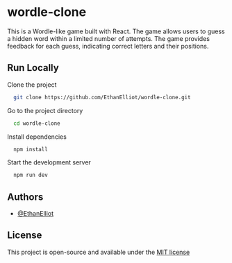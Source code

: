 # wordle-clone

This is a Wordle-like game built with React. The game allows users to guess a hidden word within a limited number of attempts. The game provides feedback for each guess, indicating correct letters and their positions.

## Run Locally

Clone the project

```bash
  git clone https://github.com/EthanElliot/wordle-clone.git
```

Go to the project directory

```bash
  cd wordle-clone
```

Install dependencies

```bash
  npm install
```

Start the development server

```bash
  npm run dev
```

## Authors

- [@EthanElliot](https://github.com/EthanElliot)

## License

This project is open-source and available under the [MIT license](https://choosealicense.com/licenses/mit/)
